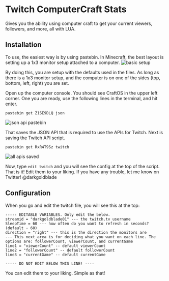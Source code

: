 # Twitch ComputerCraft Stats
Gives you the ability using computer craft to get your current viewers, followers, and more, all with LUA.

## Installation ##
To use, the easiest way is by using pastebin. In Minecraft, the best layout is setting up a 1x3 monitor setup attached to a computer.
![basic setup](https://github.com/darkgoldblade01/Twitch-ComputerCraft-Stats/blob/master/images/basic-setup.png)

By doing this, you are setup with the defaults used in the files. As long as there is a 1x3 monitor setup, and the computer is on one of the sides (top, bottom, left, right) you are set.

Open up the computer console. You should see CraftOS in the upper left corner. One you are ready, use the following lines in the terminal, and hit enter.

`pastebin get Z1SE9DLQ json`

![json api pastebin](https://github.com/darkgoldblade01/Twitch-ComputerCraft-Stats/blob/master/images/json-api-pastebin.png)

That saves the JSON API that is required to use the APIs for Twitch. Next is saving the Twitch API script.

`pastebin get RxR4T9Sz twitch`

![all apis saved](https://github.com/darkgoldblade01/Twitch-ComputerCraft-Stats/blob/master/images/all-apis-saved.png)

Now, type `edit twitch` and you will see the config at the top of the script. That is it! Edit them to your liking. If you have any trouble, let me know on Twitter! @darkgoldblade


## Configuration ##
When you go and edit the twitch file, you will see this at the top:

```
----- EDITABLE VARIABLES. Only edit the below.
streamid = "darkgoldblade01" --- the twitch.tv username
SleepTime = 60 --- how often do you want to refresh in seconds? (default - 60)
direction = "right" --- this is the direction the monitors are
--- This next area is for deciding what you want on each line. The options are: followerCount, viewerCount, and currentGame
line1 = "viewerCount" -- default viewerCount
line2 = "followerCount" -- default followerCount
line3 = "currentGame" -- default currentGame

----- DO NOT EDIT BELOW THIS LINE! ----
```

You can edit them to your liking. Simple as that! 
